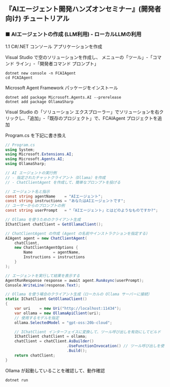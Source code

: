 ## 『AIエージェント開発ハンズオンセミナー』(開発者向け) チュートリアル

### ■ AIエージェントの作成 (LLM利用) - ローカルLLMの利用

1.1 C#/.NET コンソール アプリケーションを作成

Visual Studio で空のソリューションを作成し、
メニューの「ツール」-「コマンド ライン」-「開発者コマンド プロンプト」

```console
dotnet new console -n FCAIAgent
cd FCAIAgent
```

Microsoft Agent Framework パッケージをインストール

```console
dotnet add package Microsoft.Agents.AI --prerelease
dotnet add package OllamaSharp
```

Visual Studio の「ソリューション エクスプローラー」でソリューションを右クリックし、「追加」-「既存のプロジェクト」で、FCAIAgent プロジェクトを追加

Program.cs を下記に書き換え

```csharp
// Program.cs
using System;
using Microsoft.Extensions.AI;
using Microsoft.Agents.AI;
using OllamaSharp;

// AI エージェントの実行例
// - 指定されたチャットクライアント（Ollama）を作成
// - ChatClientAgent を作成して、簡単なプロンプトを投げる

// エージェント名と指示
const string agentName    = "AIエージェント";
const string instructions = "あなたはAIエージェントです";
// ユーザーからのプロンプトの例
const string userPrompt   = "「AIエージェント」とはどのようなものですか?";

// Ollama を使うためのクライアント生成
IChatClient chatClient = GetOllamaClient();

// ChatClientAgent の作成 (Agent の名前やインストラクションを指定する)
AIAgent agent = new ChatClientAgent(
    chatClient,
    new ChatClientAgentOptions {
        Name         = agentName,
        Instructions = instructions
    }
);

// エージェントを実行して結果を表示する
AgentRunResponse response = await agent.RunAsync(userPrompt);
Console.WriteLine(response.Text);

// Ollama を使う場合のクライアント生成（ローカルの Ollama サーバーに接続）
static IChatClient GetOllamaClient()
{
    var uri    = new Uri("http://localhost:11434");
    var ollama = new OllamaApiClient(uri);
    // 使用するモデルを指定
    ollama.SelectedModel = "gpt-oss:20b-cloud";

    // IChatClient インターフェイスに変換して、ツール呼び出しを有効にしてビルド
    IChatClient chatClient = ollama;
    chatClient = chatClient.AsBuilder()
                           .UseFunctionInvocation() // ツール呼び出しを使う
                           .Build();
    return chatClient;
}
```

Ollama が起動していることを確認して、動作確認

```console
dotnet run
```
